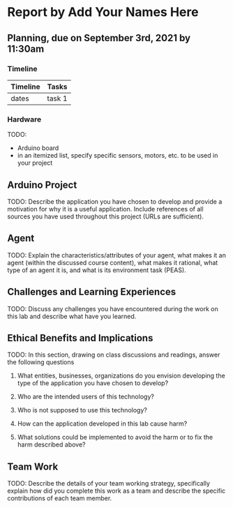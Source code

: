 # Report by Add Your Names Here

## Planning, due on September 3rd, 2021 by 11:30am

### Timeline

| Timeline  | Tasks |
| ----------- | ----------- |
|   dates    |    task 1   |

### Hardware 
TODO:
- Arduino board
- in an itemized list, specify specific sensors, motors, etc. to be used in your project


## Arduino Project
TODO:
Describe the application you have chosen to develop and provide a motivation for why it is a useful application. Include  references of all sources you have used throughout this project (URLs are sufficient).

## Agent
TODO:
Explain the characteristics/attributes of your agent, what makes it an agent (within the discussed course content), what makes it rational, what type of an agent it is, and what is its environment task (PEAS).

## Challenges and Learning Experiences
TODO:
Discuss any challenges you have encountered during the work on this lab and  describe what have you learned. 

## Ethical Benefits and Implications
TODO:
In this section, drawing on class discussions and readings, answer the following questions

1. What entities, businesses, organizations do you envision developing the type of the application you have chosen to develop?

2. Who are the intended users of this technology?

3. Who is not supposed to use this technology?

4. How can the application developed in this lab cause harm?

5. What solutions could be implemented to avoid the harm or to fix the harm described above?

## Team Work
TODO:
Describe the details of your team working strategy, specifically explain how did you complete this work as a team and describe the specific contributions of each team member. 